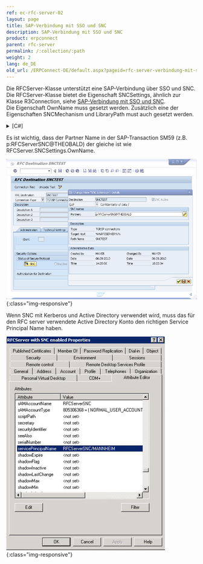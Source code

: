 ```yaml
---
ref: ec-rfc-server-02
layout: page
title: SAP-Verbindung mit SSO und SNC
description: SAP-Verbindung mit SSO und SNC
product: erpconnect
parent: rfc-server
permalink: /:collection/:path
weight: 2
lang: de_DE
old_url: /ERPConnect-DE/default.aspx?pageid=rfc-server-verbindung-mit-sso-und-snc
---
```


Die RFCServer-Klasse unterstützt eine SAP-Verbindung über SSO und SNC.<br>
Die RFCServer-Klasse bietet die Eigenschaft SNCSettings, ähnlich zur Klasse R3Connection, siehe [SAP-Verbindung mit SSO und SNC]().<br>
Die Eigenschaft OwnName muss gesetzt werden. Zusätzlich eine der Eigenschaften SNCMechanism und LibraryPath must auch gesetzt werden. 

<details>
<summary>[C#]</summary>
{% highlight csharp %}
RFCServer rfcServer = new RFCServer();
rfcServer.GatewayHost = "reutlingen";
rfcServer.GatewayService = "sapgw00";
rfcServer.ProgramID = "SNCTEST";
rfcServer.SNCSettings.Enabled = true;
rfcServer.SNCSettings.Mechanism = SNCMechanism.Kerberos5;
rfcServer.SNCSettings.OwnName = "p:RFCServerSNC@THEOBALD";
 
rfcServer.Protocol = ClientProtocol.RFC;
rfcServer.CanReceiveIdocs = true;
rfcServer.IsUnicode = true;
{% endhighlight %}
</details>

Es ist wichtig, dass der Partner Name in der SAP-Transaction SM59 (z.B. p:RFCServerSNC@THEOBALD) der gleiche ist wie RFCServer.SNCSettings.OwnName. 

![RFCServer-Destination](/img/content/RFCServer-Destination.jpg){:class="img-responsive"}

Wenn SNC mit Kerberos und Active Directory verwendet wird, muss das für den RFC server verwendete Active Directory Konto den richtigen Service Principal Name haben.


![RFCServer-AD](/img/content/RFCServer-AD.jpg){:class="img-responsive"}
